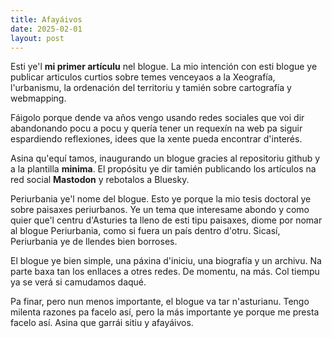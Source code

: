 ```yaml
---
title: Afayáivos
date: 2025-02-01
layout: post
---
```


Esti ye'l **mi primer artículu** nel blogue. La mio intención con esti blogue ye publicar articulos curtios sobre temes venceyaos a la Xeografía, l'urbanismu, la ordenación del territoriu y tamién sobre cartografía y webmapping. 

Fáigolo porque dende va años vengo usando redes sociales que voi dir abandonando pocu a pocu y quería tener un requexín na web pa siguir espardiendo reflexiones, idees que la xente pueda encontrar d'interés.

Asina qu'equí tamos, inaugurando un blogue gracies al repositoriu github y a la plantilla **minima**. El propósitu ye dir tamién publicando los artículos na red social **Mastodon** y rebotalos a Bluesky.

Periurbania ye'l nome del blogue. Esto ye porque la mio tesis doctoral ye sobre paisaxes periurbanos. Ye un tema que interesame abondo y como quier que'l centru d'Asturies ta lleno de esti tipu paisaxes, diome por nomar al blogue Periurbania, como si fuera un país dentro d'otru. Sicasí, Periurbania ye de llendes bien borroses.

El blogue ye bien simple, una páxina d'iniciu, una biografía y un archivu. Na parte baxa tan los enllaces a otres redes. De momentu, na más. Col tiempu ya se verá si camudamos daqué. 

Pa finar, pero nun menos importante, el blogue va tar n'asturianu. Tengo milenta razones pa facelo así, pero la más importante ye porque me presta facelo así. Asina que garrái sitiu y afayáivos.

